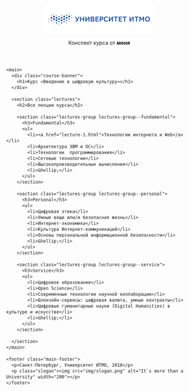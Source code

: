 <!DOCTYPE html>
<html lang="ru">
  <head>
    <meta charset="utf-8">
    <title>Введение в цифровую культуру</title>
    <link rel="stylesheet" href="css/style.css">
  </head>
  <body>
    <header class="main-header">
      <a class="logo">
        <img src="img/logo.png" alt="Университет ИТМО" width="300">
      </a>
      <p class="username">Конспект курса от <b>меня</b></p>
    </header>

    <main>
      <div class="course-banner">
        <h1>Курс «Введение в цифровую культуру»</h1>
      </div>

      <section class="lectures">
        <h2>Все лекции курса</h2>

        <section class="lectures-group lectures-group--fundamental">
          <h3>Fundamental</h3>
          <ul>
            <li><a href="lecture-1.html">Технологии интернета и Web</a></li>
            <li>Архитектура ЭВМ и ОС</li>
            <li>Технологии  программирования</li>
            <li>Сетевые технологии</li>
            <li>Высокопроизводительные вычисления</li>
            <li>&hellip;</li>
          </ul>
        </section>

        <section class="lectures-group lectures-group--personal">
          <h3>Personal</h3>
          <ul>
            <li>Цифровая этика</li>
            <li>Умные вещи или/и безопасная жизнь</li>
            <li>Интернет-экономика</li>
            <li>Культура Интернет-коммуникаций</li>
            <li>Основы персональной информационной безопасности</li>
            <li>&hellip;</li>
          </ul>
        </section>

        <section class="lectures-group lectures-group--service">
          <h3>Service</h3>
          <ul>
            <li>Цифровое образование</li>
            <li>Open Science</li>
            <li>Современные технологии научной коллаборации</li>
            <li>Блокчейн-сервисы: цифровая валюта, умные контракты</li>
            <li>Цифровые гуманитарные науки (Digital Humanities) в культуре и искусстве</li>
            <li>&hellip;</li>
          </ul>
        </section>

      </section>
    </main>

    <footer class="main-footer">
      <p>Санкт-Петербург, Университет ИТМО, 2018</p>
      <p class="slogan"><img src="img/slogan.png" alt="It`s more than a University" width="200"></p>
    </footer>
  </body>
</html>
